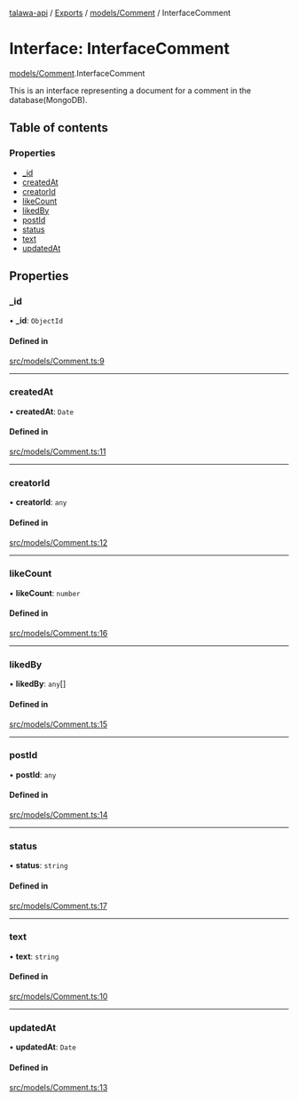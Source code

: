 [talawa-api](../README.md) / [Exports](../modules.md) / [models/Comment](../modules/models_Comment.md) / InterfaceComment

# Interface: InterfaceComment

[models/Comment](../modules/models_Comment.md).InterfaceComment

This is an interface representing a document for a comment in the database(MongoDB).

## Table of contents

### Properties

- [\_id](models_Comment.InterfaceComment.md#_id)
- [createdAt](models_Comment.InterfaceComment.md#createdat)
- [creatorId](models_Comment.InterfaceComment.md#creatorid)
- [likeCount](models_Comment.InterfaceComment.md#likecount)
- [likedBy](models_Comment.InterfaceComment.md#likedby)
- [postId](models_Comment.InterfaceComment.md#postid)
- [status](models_Comment.InterfaceComment.md#status)
- [text](models_Comment.InterfaceComment.md#text)
- [updatedAt](models_Comment.InterfaceComment.md#updatedat)

## Properties

### \_id

• **\_id**: `ObjectId`

#### Defined in

[src/models/Comment.ts:9](https://github.com/PalisadoesFoundation/talawa-api/blob/b8b7d29/src/models/Comment.ts#L9)

___

### createdAt

• **createdAt**: `Date`

#### Defined in

[src/models/Comment.ts:11](https://github.com/PalisadoesFoundation/talawa-api/blob/b8b7d29/src/models/Comment.ts#L11)

___

### creatorId

• **creatorId**: `any`

#### Defined in

[src/models/Comment.ts:12](https://github.com/PalisadoesFoundation/talawa-api/blob/b8b7d29/src/models/Comment.ts#L12)

___

### likeCount

• **likeCount**: `number`

#### Defined in

[src/models/Comment.ts:16](https://github.com/PalisadoesFoundation/talawa-api/blob/b8b7d29/src/models/Comment.ts#L16)

___

### likedBy

• **likedBy**: `any`[]

#### Defined in

[src/models/Comment.ts:15](https://github.com/PalisadoesFoundation/talawa-api/blob/b8b7d29/src/models/Comment.ts#L15)

___

### postId

• **postId**: `any`

#### Defined in

[src/models/Comment.ts:14](https://github.com/PalisadoesFoundation/talawa-api/blob/b8b7d29/src/models/Comment.ts#L14)

___

### status

• **status**: `string`

#### Defined in

[src/models/Comment.ts:17](https://github.com/PalisadoesFoundation/talawa-api/blob/b8b7d29/src/models/Comment.ts#L17)

___

### text

• **text**: `string`

#### Defined in

[src/models/Comment.ts:10](https://github.com/PalisadoesFoundation/talawa-api/blob/b8b7d29/src/models/Comment.ts#L10)

___

### updatedAt

• **updatedAt**: `Date`

#### Defined in

[src/models/Comment.ts:13](https://github.com/PalisadoesFoundation/talawa-api/blob/b8b7d29/src/models/Comment.ts#L13)
